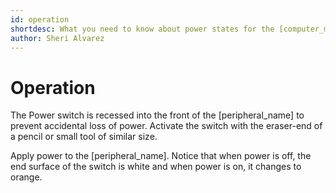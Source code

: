 ```yaml
---
id: operation
shortdesc: What you need to know about power states for the [computer_model] expansion module.
author: Sheri Alvarez
---
```


# Operation

<div data-class="note"><p>The Power switch is recessed into the front of the [peripheral_name] to prevent accidental loss of power. Activate the switch with the eraser-end of a pencil or small tool of similar size.</p></div>

Apply power to the [peripheral_name]. Notice that when power is off, the end surface of the switch is white and when power is on, it changes to orange.